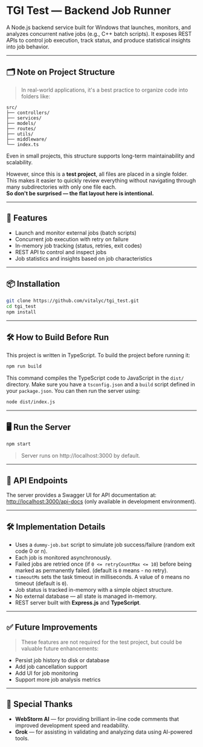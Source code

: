 # TGI Test — Backend Job Runner

A Node.js backend service built for Windows that launches, monitors, and analyzes concurrent native jobs (e.g., C++ batch scripts). It exposes REST APIs to control job execution, track status, and produce statistical insights into job behavior.

---

## 🗂️ Note on Project Structure

> In real-world applications, it's a best practice to organize code into folders like:
```text
src/
├── controllers/
├── services/
├── models/
├── routes/
├── utils/
├── middleware/
└── index.ts
```

Even in small projects, this structure supports long-term maintainability and scalability.

However, since this is a **test project**, all files are placed in a single folder. This makes it easier to quickly review everything without navigating through many subdirectories with only one file each.  
**So don't be surprised — the flat layout here is intentional.**

---

## 🚀 Features

- Launch and monitor external jobs (batch scripts)
- Concurrent job execution with retry on failure
- In-memory job tracking (status, retries, exit codes)
- REST API to control and inspect jobs
- Job statistics and insights based on job characteristics

---

## 📦 Installation

```bash
git clone https://github.com/vitalyc/tgi_test.git
cd tgi_test
npm install
```

---

## 🛠️ How to Build Before Run
This project is written in TypeScript. To build the project before running it:
```bash
npm run build
```
This command compiles the TypeScript code to JavaScript in the `dist/` directory.
Make sure you have a `tsconfig.json` and a `build` script defined in your `package.json`.
You can then run the server using:
```bash
node dist/index.js
```
---
## 🖥️ Run the Server

```bash
npm start
```

> Server runs on http://localhost:3000 by default.


---

## 🔧 API Endpoints
The server provides a Swagger UI for API documentation at: [http://localhost:3000/api-docs](http://localhost:3000/api-docs) (only available in development environment).

---

## 🛠 Implementation Details

- Uses a `dummy-job.bat` script to simulate job success/failure (random exit code 0 or n).
- Each job is monitored asynchronously.
- Failed jobs are retried once (if `0 <= retryCountMax <= 10`) before being marked as permanently failed. (default is `0` means - no retry).
- `timeoutMs` sets the task timeout in milliseconds. A value of `0` means no timeout (default is `0`).
- Job status is tracked in-memory with a simple object structure.
- No external database — all state is managed in-memory.
- REST server built with **Express.js** and **TypeScript**.

---

## ✅ Future Improvements
> These features are not required for the test project, but could be valuable future enhancements:
- Persist job history to disk or database
- Add job cancellation support
- Add UI for job monitoring
- Support more job analysis metrics

---
## 🙏 Special Thanks
- **WebStorm AI** — for providing brilliant in-line code comments that improved development speed and readability.
- **Grok** — for assisting in validating and analyzing data using AI-powered tools.
